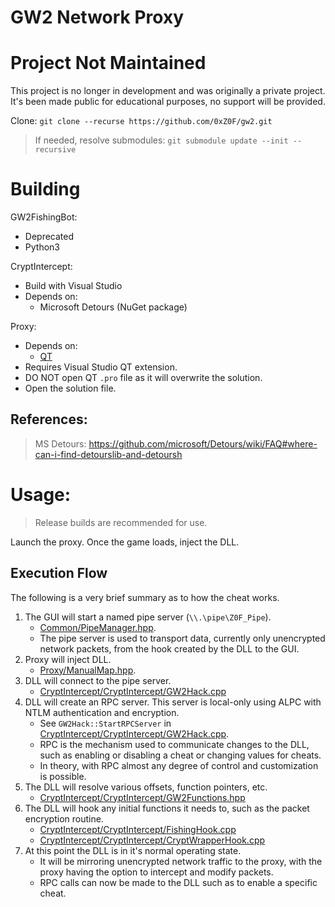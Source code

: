 # GW2 Network Proxy

# Project Not Maintained
This project is no longer in development and was originally a private project. It's been made public for educational purposes, no support will be provided.

Clone: `git clone --recurse https://github.com/0xZ0F/gw2.git`

> If needed, resolve submodules: `git submodule update --init --recursive`

# Building
GW2FishingBot:
* Deprecated
* Python3

CryptIntercept:
* Build with Visual Studio
* Depends on:
  * Microsoft Detours (NuGet package)

Proxy:
* Depends on:
  * [QT](https://www.qt.io/)
* Requires Visual Studio QT extension.
* DO NOT open QT `.pro` file as it will overwrite the solution.
* Open the solution file.

## References:

> MS Detours: https://github.com/microsoft/Detours/wiki/FAQ#where-can-i-find-detourslib-and-detoursh

# Usage:

> Release builds are recommended for use.

Launch the proxy. Once the game loads, inject the DLL.

## Execution Flow

The following is a very brief summary as to how the cheat works.

1. The GUI will start a named pipe server (`\\.\pipe\Z0F_Pipe`).
	* [Common/PipeManager.hpp](Common/PipeManager.hpp).
	* The pipe server is used to transport data, currently only unencrypted network packets, from the hook created by the DLL to the GUI.
2. Proxy will inject DLL.
	* [Proxy/ManualMap.hpp](Proxy/ManualMap.hpp).
3. DLL will connect to the pipe server.
	* [CryptIntercept/CryptIntercept/GW2Hack.cpp](CryptIntercept/CryptIntercept/GW2Hack.cpp)
4. DLL will create an RPC server. This server is local-only using ALPC with NTLM authentication and encryption.
	* See `GW2Hack::StartRPCServer` in [CryptIntercept/CryptIntercept/GW2Hack.cpp](CryptIntercept/CryptIntercept/GW2Hack.cpp).
	* RPC is the mechanism used to communicate changes to the DLL, such as enabling or disabling a cheat or changing values for cheats.
	* In theory, with RPC almost any degree of control and customization is possible.
5. The DLL will resolve various offsets, function pointers, etc.
	* [CryptIntercept/CryptIntercept/GW2Functions.hpp](CryptIntercept/CryptIntercept/GW2Functions.hpp)
6. The DLL will hook any initial functions it needs to, such as the packet encryption routine.
	* [CryptIntercept/CryptIntercept/FishingHook.cpp](CryptIntercept/CryptIntercept/FishingHook.cpp)
	* [CryptIntercept/CryptIntercept/CryptWrapperHook.cpp](CryptIntercept/CryptIntercept/CryptWrapperHook.cpp)
7. At this point the DLL is in it's normal operating state.
	* It will be mirroring unencrypted network traffic to the proxy, with the proxy having the option to intercept and modify packets.
	* RPC calls can now be made to the DLL such as to enable a specific cheat.